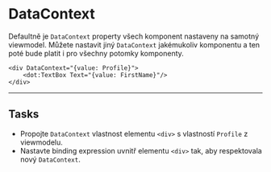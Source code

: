 ﻿---
Title: DataContext
Moniker: datacontext
CodeTask:
    Path: 20_datacontext.dothtml.csx
    Default: ProfileDetail_10.dothtml
    Correct: ProfileDetail_20.dothtml
    Dependencies:
        - ProfileDetailViewModel_20.cs
---

# DataContext

Defaultně je `DataContext` property všech komponent nastaveny na samotný viewmodel. Můžete nastavit jiný `DataContext` jakémukoliv komponentu a ten poté bude platit i pro všechny potomky komponenty.

```dothtml
<div DataContext="{value: Profile}">
    <dot:TextBox Text="{value: FirstName}"/>
</div>
```

---

## Tasks

- Propojte `DataContext` vlastnost elementu `<div>` s vlastností `Profile` z viewmodelu.
- Nastavte binding expression uvnitř elementu `<div>` tak, aby respektovala nový `DataContext`.
